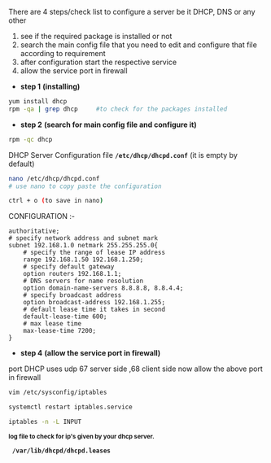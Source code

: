There are 4 steps/check list to configure a server be it DHCP, DNS or any other
1. see if the required package is installed or not
2. search the main config file that you need to edit and configure that file according to requirement
3. after configuration start the respective service
4. allow the service port in firewall


- **step 1** **(installing)**
```bash
yum install dhcp
rpm -qa | grep dhcp		#to check for the packages installed 

```
- **step 2**  **(search for main config file and configure it)**
```bash
rpm -qc dhcp
```
DHCP Server Configuration file 
**`/etc/dhcp/dhcpd.conf`**
(it is empty by default)

```bash 
nano /etc/dhcp/dhcpd.conf
# use nano to copy paste the configuration

ctrl + o (to save in nano)
```

CONFIGURATION :-
```
authoritative;
# specify network address and subnet mark
subnet 192.168.1.0 netmark 255.255.255.0{
	# specify the range of lease IP address
	range 192.168.1.50 192.168.1.250;
	# specify default gateway
	option routers 192.168.1.1;
	# DNS servers for name resolution
	option domain-name-servers 8.8.8.8, 8.8.4.4;
	# specify broadcast address
	option broadcast-address 192.168.1.255;
	# default lease time it takes in second
	default-lease-time 600;
	# max lease time
	max-lease-time 7200;
}
```
- **step 4** **(allow the service port in firewall)**

port DHCP uses udp 67 server side ,68 client side
now allow the above port in firewall
```sh
vim /etc/sysconfig/iptables
```
```sh
systemctl restart iptables.service
```
```bash
iptables -n -L INPUT 
```
<B><SUP>log file to check for ip's given by your dhcp server.</SUP>

**` /var/lib/dhcpd/dhcpd.leases`**		

